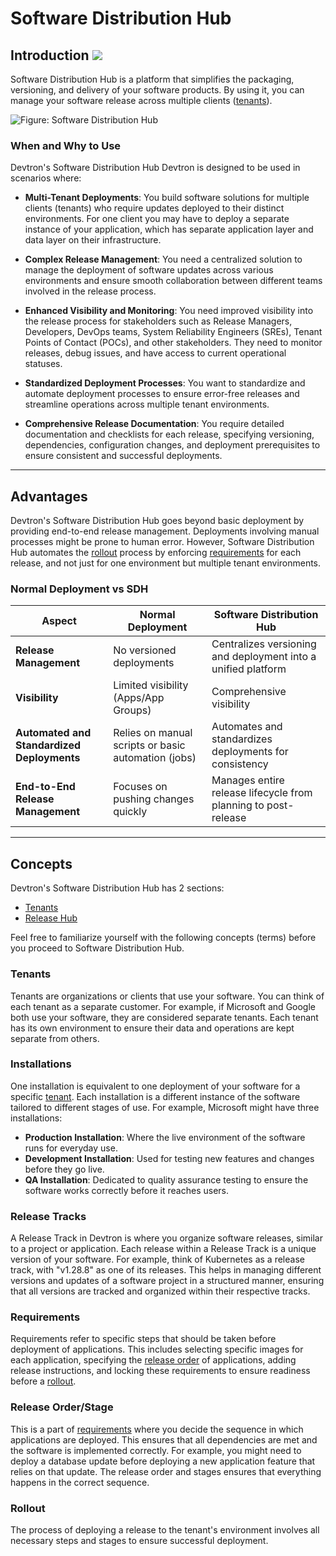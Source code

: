 # Software Distribution Hub

## Introduction [![](https://devtron-public-asset.s3.us-east-2.amazonaws.com/images/elements/EnterpriseTag.svg)](https://devtron.ai/pricing)

Software Distribution Hub is a platform that simplifies the packaging, versioning, and delivery of your software products. By using it, you can manage your software release across multiple clients ([tenants](#release-versions)).

![Figure: Software Distribution Hub](https://devtron-public-asset.s3.us-east-2.amazonaws.com/images/sdh/sdh-eagle-eye.gif)


### When and Why to Use

Devtron's Software Distribution Hub Devtron is designed to be used in scenarios where:

* **Multi-Tenant Deployments**: You build software solutions for multiple clients (tenants) who require updates deployed to their distinct environments. For one client you may have to deploy a separate instance of your application, which has separate application layer and data layer on their infrastructure.

* **Complex Release Management**: You need a centralized solution to manage the deployment of software updates across various environments and ensure smooth collaboration between different teams involved in the release process.

* **Enhanced Visibility and Monitoring**: You need improved visibility into the release process for stakeholders such as Release Managers, Developers, DevOps teams, System Reliability Engineers (SREs), Tenant Points of Contact (POCs), and other stakeholders. They need to monitor releases, debug issues, and have access to current operational statuses.

* **Standardized Deployment Processes**: You want to standardize and automate deployment processes to ensure error-free releases and streamline operations across multiple tenant environments.

* **Comprehensive Release Documentation**: You require detailed documentation and checklists for each release, specifying versioning, dependencies, configuration changes, and deployment prerequisites to ensure consistent and successful deployments.

---

## Advantages

Devtron's Software Distribution Hub goes beyond basic deployment by providing end-to-end release management. Deployments involving manual processes might be prone to human error. However, Software Distribution Hub automates the [rollout](#rollout) process by enforcing [requirements](#requirements) for each release, and not just for one environment but multiple tenant environments.

### Normal Deployment vs SDH

| Aspect                                     | Normal Deployment                            | Software Distribution Hub                                      |
|--------------------------------------------|----------------------------------------------|----------------------------------------------------------------|
| **Release Management**                     | No versioned deployments                     | Centralizes versioning and deployment into a unified platform  |
| **Visibility**                             | Limited visibility (Apps/App Groups)         | Comprehensive visibility                                       |
| **Automated and Standardized Deployments** | Relies on manual scripts or basic automation (jobs) | Automates and standardizes deployments for consistency  |
| **End-to-End Release Management**          | Focuses on pushing changes quickly           | Manages entire release lifecycle from planning to post-release |

---

## Concepts

Devtron's Software Distribution Hub has 2 sections:

* [Tenants](./tenants.md)
* [Release Hub](./release-hub.md)


Feel free to familiarize yourself with the following concepts (terms) before you proceed to Software Distribution Hub.

### Tenants

Tenants are organizations or clients that use your software. You can think of each tenant as a separate customer. For example, if Microsoft and Google both use your software, they are considered separate tenants. Each tenant has its own environment to ensure their data and operations are kept separate from others.

### Installations

One installation is equivalent to one deployment of your software for a specific [tenant](#tenants). Each installation is a different instance of the software tailored to different stages of use. For example, Microsoft might have three installations: 

* **Production Installation**: Where the live environment of the software runs for everyday use.
* **Development Installation**: Used for testing new features and changes before they go live.
* **QA Installation**: Dedicated to quality assurance testing to ensure the software works correctly before it reaches users.

### Release Tracks

A Release Track in Devtron is where you organize software releases, similar to a project or application. Each release within a Release Track is a unique version of your software. For example, think of Kubernetes as a release track, with "v1.28.8" as one of its releases. This helps in managing different versions and updates of a software project in a structured manner, ensuring that all versions are tracked and organized within their respective tracks.

### Requirements

Requirements refer to specific steps that should be taken before deployment of applications. This includes selecting specific images for each application, specifying the [release order](#release-orderstage) of applications, adding release instructions, and locking these requirements to ensure readiness before a [rollout](#rollout). 

### Release Order/Stage

This is a part of [requirements](#requirements) where you decide the sequence in which applications are deployed. This ensures that all dependencies are met and the software is implemented correctly. For example, you might need to deploy a database update before deploying a new application feature that relies on that update. The release order and stages ensures that everything happens in the correct sequence.

### Rollout

The process of deploying a release to the tenant's environment involves all necessary steps and stages to ensure successful deployment.


